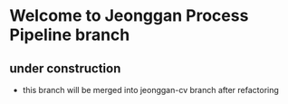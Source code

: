 # Welcome to Jeonggan Process Pipeline branch

## under construction
* this branch will be merged into jeonggan-cv branch after refactoring